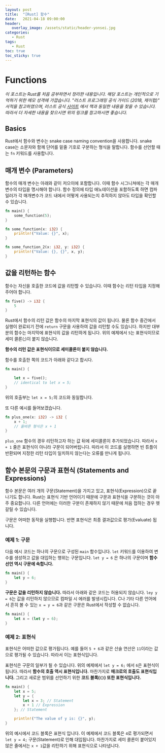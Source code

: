 ```yaml
---
layout: post
title:  "[Rust] 함수"
date:   2021-04-18 09:00:00
header:
   overlay_image: /assets/static/header-yonsei.jpg
categories: 
   - Rust
tags:
   - Rust
toc: true
toc_sticky: true
---
```


# Functions

*이 포스트는 Rust를 처음 공부하면서 정리한 내용입니다. 해당 포스트는 개인적으로 기억하기 위한 메모 성격에 가깝습니다. "러스트 프로그래밍 공식 가이드 (2018, 제이펍)" 서적을 참고하였으며, 러스트 공식 [사이트](https://doc.rust-lang.org/1.30.0/book/2018-edition/foreword.html) 에서 책과 동일한 내용을 찾을 수 있습니다. 따라서 더 자세한 내용을 찾으시면 위의 링크를 참고하시면 좋습니다.*

<!--more-->

## Basics

Rust에서 함수와 변수는 snake case naming convention을 사용합니다. snake case는 소문자와 함께 단어를 밑줄 기호로 구분하는 형식을 말합니다. 함수를 선언할 때는 `fn` 키워드를 사용합니다.

## 매개 변수 (Parameters)

함수의 매개 변수는 아래와 같이 저으이에 포함합니다. 이때 함수 시그니쳐에는 각 매개변수의 타입을 명시해야 합니다. 함수 정의에 타입 애노테이션을 포함하도록 하면 컴파일러가 각 매개변수가 코드 내에서 어떻게 사용되는지 추적하지 않아도 타입을 확인할 수 있습니다.

```rust
fn main() {
    some_function(5);
}

fn some_function(x: i32) {
    println!("Value: {}", x);
}

fn some_function_2(x: i32, y: i32) {
    println!("Value: {}, {}", x, y);
}
```

## 값을 리턴하는 함수

함수는 자신을 호출한 코드에 값을 리턴할 수 있습니다. 이때 함수는 리턴 타입을 지정해주어야 합니다.

```rust
fn five() -> i32 {
    5
}
```

Rust에서 함수의 리턴 값은 함수의 마지막 표현식의 값이 됩니다. 물론 함수 중간에서 실행이 완료되기 전에 `return` 구문을 사용하여 값을 리턴할 수도 있습니다. 하지만 대부분의 함수는 마지막에 표현식의 값을 리턴하게 됩니다. 위의 예제에서 `5`는 표현식이므로 세미 콜론(;)이 붙지 않습니다. 

**함수의 리턴 값은 표현식이므로 세미콜론이 붙지 않습니다.**

함수를 호출한 쪽의 코드가 아래와 같다고 합시다.

```rust
fn main() {

    let x = five();
    // identical to let x = 5;
}
```

위의 호출부는 `let x = 5;`의 코드와 동일합니다. 

또 다른 예시를 들어보겠습니다.

```rust
fn plus_one(x: i32) -> i32 {
    x + 1;
    // 올바른 형식은 x + 1
}
```

`plus_one` 함수의 경우 리턴하고자 하는 값 뒤에 세미콜론이 추가되었습니다. 따라서 `x + 1` 줄은 표현식이 아니라 구문이 되어버립니다. 따라서 이 코드를 실행하면 빈 튜플이 반환되며 지정한 리턴 타입이 일치하지 않는다는 오류를 만나게 됩니다.



## 함수 본문의 구문과 표현식 (Statements and Expressions)

함수 본문은 여러 개의 구문(Statement)을 가지고 있고, 표현식(Expression)으로 끝나기도 합니다. Rust는 표현식 기반 언어이기 때문에 구문과 표현식을 구분하는 것이 아주 중요합니다. 다른 언어에는 이러한 구분이 존재하지 않기 때문에 처음 접하는 경우 헷갈릴 수 있습니다.

구문은 어떠한 동작을 실행합니다. 반면 표현식은 최종 결과값으로 평가(Evaluate) 됩니다. 

### 예제 1: 구문

다음 예시 코드는 하나의 구문으로 구성된 `main` 함수입니다. `let` 키워드를 이용하여 변수를 생성하고 값을 대입하는 행위는 구문입니다. `let y = 6` 은 하나의 구문이며 **함수 선언 역시 구문에 속합니다.**

```rust
fn main() {
    let y = 6;
}
```

**구문은 값을 리턴하지 않습니다.** 따라서 아래와 같은 코드는 허용되지 않습니다. `ley y = 6`는 값을 리턴하지 않으므로 컴파일 시 에러를 발생시킵니다. C나 기타 다른 언어에서 흔히 볼 수 있는 `x = y = 6`과 같은 구문은 Rust에서 작성할 수 없습니다. 

```rust
fn main() {
    let x = (let y = 6);
}
```

### 예제 2: 표현식

표현식은 어떠한 값으로 평가됩니다. 예를 들어 `5 + 6`과 같은 산술 연산은 `11`이라는 값으로 평가될 수 있습니다. 따라서 이는 표현식입니다. 

표현식은 구문의 일부가 될 수 있습니다. 위의 예제에서 `let y = 6;` 에서 `6`은 표현식이 됩니다. 따라서 **함수의 호출 역시 표현식입니다.** 마찬가지로 **매크로의 호출도 표현식입니다.** 그리고 새로운 범위를 선언하기 위한 **코드 블록(`{}`) 또한 표현식입니다.**

```rust
fn main() {
    let x = 5;
    let y = {
        let x = 3; // Statement
        x + 1 // Expression
    }; // Statement

    println!("The value of y is: {}", y);
}
```

위의 예시에서 코드 블록은 표현식 입니다. 이 예제에서 코드 블록은 `4`로 평가되면서 `let y = 4;` 구문(Statement)로 인해 대입됩니다. 마찬가지로 세미 콜론이 붙어있지 않은 줄에서는 `x + 1`값을 리턴하기 위해 표현식으로 나타냅니다.





